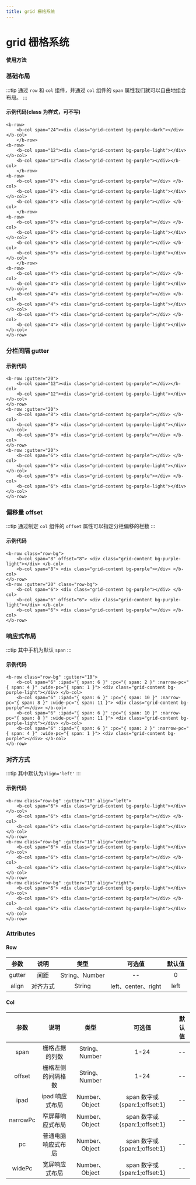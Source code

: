 ```yaml
---
title: grid 栅格系统
---
```


# grid 栅格系统

**使用方法**

### 基础布局

<ClientOnly>
<grid-demo-1></grid-demo-1>
</ClientOnly>

:::tip
通过 `row` 和 `col` 组件，并通过 `col` 组件的 `span` 属性我们就可以自由地组合布局。
:::

#### 示例代码(class 为样式，可不写)

```vue
<b-row>
    <b-col span="24"><div class="grid-content bg-purple-dark"></div></b-col>
    </b-row>
<b-row>
    <b-col span="12"><div class="grid-content bg-purple-light"></div></b-col>
    <b-col span="12"><div class="grid-content bg-purple"></div></b-col>
    </b-row>
<b-row>
    <b-col span="8"> <div class="grid-content bg-purple"></div> </b-col>
    <b-col span="8"> <div class="grid-content bg-purple-light"></div> </b-col>
    <b-col span="8"> <div class="grid-content bg-purple"></div> </b-col>
    </b-row>
<b-row>
    <b-col span="6"> <div class="grid-content bg-purple"></div> </b-col>
    <b-col span="6"> <div class="grid-content bg-purple-light"></div> </b-col>
    <b-col span="6"> <div class="grid-content bg-purple"></div> </b-col>
    <b-col span="6"> <div class="grid-content bg-purple-light"></div> </b-col>
    </b-row>
<b-row>
    <b-col span="4"> <div class="grid-content bg-purple"></div> </b-col>
    <b-col span="4"> <div class="grid-content bg-purple-light"></div> </b-col>
    <b-col span="4"> <div class="grid-content bg-purple"></div> </b-col>
    <b-col span="4"> <div class="grid-content bg-purple-light"></div> </b-col>
    <b-col span="4"> <div class="grid-content bg-purple"></div> </b-col>
    <b-col span="4"> <div class="grid-content bg-purple-light"></div> </b-col>
</b-row>
```

### 分栏间隔 gutter

<ClientOnly>
<grid-demo-2></grid-demo-2>
</ClientOnly>

#### 示例代码

```vue
<b-row :gutter="20">
    <b-col span="12"><div class="grid-content bg-purple"></div></b-col>
    <b-col span="12"><div class="grid-content bg-purple-light"></div></b-col>
</b-row>
<b-row :gutter="20">
    <b-col span="8"> <div class="grid-content bg-purple"></div> </b-col>
    <b-col span="8"> <div class="grid-content bg-purple-light"></div> </b-col>
    <b-col span="8"> <div class="grid-content bg-purple"></div> </b-col>
</b-row>
<b-row :gutter="20">
    <b-col span="6"> <div class="grid-content bg-purple"></div> </b-col>
    <b-col span="6"> <div class="grid-content bg-purple-light"></div> </b-col>
    <b-col span="6"> <div class="grid-content bg-purple"></div> </b-col>
    <b-col span="6"> <div class="grid-content bg-purple-light"></div> </b-col>
</b-row>
```

### 偏移量 offset

<ClientOnly>
<grid-demo-3></grid-demo-3>
</ClientOnly>

:::tip
通过制定 `col` 组件的 `offset` 属性可以指定分栏偏移的栏数
:::

#### 示例代码

```vue
<b-row class="row-bg">
    <b-col span="8" offset="8"> <div class="grid-content bg-purple-light"></div> </b-col>
    <b-col span="8"> <div class="grid-content bg-purple"></div> </b-col>
</b-row>
<b-row :gutter="20" class="row-bg">
    <b-col span="6"> <div class="grid-content bg-purple"></div> </b-col>
    <b-col span="6" offset="6"> <div class="grid-content bg-purple-light"></div> </b-col>
    <b-col span="6"> <div class="grid-content bg-purple"></div> </b-col>
</b-row>
```

### 响应式布局

<ClientOnly>
<grid-demo-4></grid-demo-4>
</ClientOnly>

:::tip
其中手机为默认 `span`
:::

#### 示例代码

```vue
<b-row class="row-bg" :gutter="10">
    <b-col span="6" :ipad="{ span: 6 }" :pc="{ span: 2 }" :narrow-pc="{ span: 4 }" :wide-pc="{ span: 1 }"> <div class="grid-content bg-purple-light"></div> </b-col>
    <b-col span="6" :ipad="{ span: 6 }" :pc="{ span: 10 }" :narrow-pc="{ span: 8 }" :wide-pc="{ span: 11 }"> <div class="grid-content bg-purple"></div> </b-col>
    <b-col span="6" :ipad="{ span: 6 }" :pc="{ span: 10 }" :narrow-pc="{ span: 8 }" :wide-pc="{ span: 11 }"> <div class="grid-content bg-purple-light"></div> </b-col>
    <b-col span="6" :ipad="{ span: 6 }" :pc="{ span: 2 }" :narrow-pc="{ span: 4 }" :wide-pc="{ span: 1 }"> <div class="grid-content bg-purple"></div> </b-col>
</b-row>
```

### 对齐方式

<ClientOnly>
<grid-demo-5></grid-demo-5>
</ClientOnly>

:::tip
其中默认为`align='left'`
:::

#### 示例代码

```vue
<b-row class="row-bg" :gutter="10" align="left">
    <b-col span="6"> <div class="grid-content bg-purple-light"></div> </b-col>
    <b-col span="6"> <div class="grid-content bg-purple"></div> </b-col>
    <b-col span="6"> <div class="grid-content bg-purple-light"></div> </b-col>
</b-row>
<b-row class="row-bg" :gutter="10" align="center">
    <b-col span="6"> <div class="grid-content bg-purple-light"></div> </b-col>
    <b-col span="6"> <div class="grid-content bg-purple"></div> </b-col>
    <b-col span="6"> <div class="grid-content bg-purple-light"></div> </b-col>
</b-row>
<b-row class="row-bg" :gutter="10" align="right">
    <b-col span="6"> <div class="grid-content bg-purple-light"></div> </b-col>
    <b-col span="6"> <div class="grid-content bg-purple"></div> </b-col>
    <b-col span="6"> <div class="grid-content bg-purple-light"></div> </b-col>
</b-row>
```

### Attributes

#### Row

|  参数  |   说明   |      类型      |       可选值        | 默认值 |
| :----: | :------: | :------------: | :-----------------: | :----: |
| gutter |   间距   | String、Number |         --          |   0    |
| align  | 对齐方式 |     String     | left、center、right |  left  |

#### Col

|   参数   |        说明        |      类型      |            可选值            | 默认值 |
| :------: | :----------------: | :------------: | :--------------------------: | :----: |
|   span   |   栅格占据的列数   | String、Number |             1-24             |   --   |
|  offset  | 栅格左侧的间隔格数 | String、Number |             1-24             |   --   |
|   ipad   |  ipad 响应式布局   | Number、Object | span 数字或{span:1;offset:1} |   --   |
| narrowPc |  窄屏幕响应式布局  | Number、Object | span 数字或{span:1;offset:1} |   --   |
|    pc    | 普通电脑响应式布局 | Number、Object | span 数字或{span:1;offset:1} |   --   |
|  widePc  |   宽屏响应式布局   | Number、Object | span 数字或{span:1;offset:1} |   --   |
